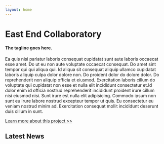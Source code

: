 ```yaml
---
layout: home
---
```


# East End Collaboratory
#### The tagline goes here.

Ea quis nisi pariatur laboris consequat cupidatat sunt aute laboris occaecat esse amet. Do ut eu non aute voluptate occaecat consequat. Do amet sint tempor qui qui aliqua qui. Id aliqua sit consequat aliquip ullamco cupidatat laboris aliquip culpa dolor dolore non. Do proident dolor do dolore dolor. Do reprehenderit non aliquip officia et eiusmod. Exercitation laboris cillum do voluptate qui cupidatat non esse et nulla elit incididunt consectetur et.Id dolor enim id officia nostrud reprehenderit incididunt proident irure cillum nisi eiusmod nisi. Sunt irure est nulla elit adipisicing. Commodo ipsum non sunt eu irure labore nostrud excepteur tempor ut quis. Eu consectetur eu veniam nostrud minim ad. Exercitation consequat mollit incididunt deserunt duis cillum in sunt.

[Learn more about this project >>](/about)

## Latest News